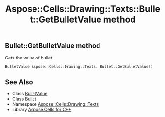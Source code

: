 ﻿---
title: Aspose::Cells::Drawing::Texts::Bullet::GetBulletValue method
linktitle: GetBulletValue
second_title: Aspose.Cells for C++ API Reference
description: 'Aspose::Cells::Drawing::Texts::Bullet::GetBulletValue method. Gets the value of bullet in C++.'
type: docs
weight: 600
url: /cpp/aspose.cells.drawing.texts/bullet/getbulletvalue/
---
## Bullet::GetBulletValue method


Gets the value of bullet.

```cpp
BulletValue Aspose::Cells::Drawing::Texts::Bullet::GetBulletValue()
```

## See Also

* Class [BulletValue](../../bulletvalue/)
* Class [Bullet](../)
* Namespace [Aspose::Cells::Drawing::Texts](../../)
* Library [Aspose.Cells for C++](../../../)
